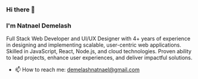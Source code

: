 ### Hi there 👋
### I'm Natnael Demelash
Full Stack Web Developer and UI/UX Designer with 4+ years of experience in designing and implementing scalable, user-centric web applications. Skilled in JavaScript, React, Node.js, and cloud technologies. Proven ability to lead projects, enhance user experiences, and deliver impactful solutions.
- 📫 How to reach me: demelashnatnael@gmail.com
<!--
**NatiDeme/NatiDeme** is a ✨ _special_ ✨ repository because its `README.md` (this file) appears on your GitHub profile.

Here are some ideas to get you started:

- 🔭 I’m currently working on ...
- 🌱 I’m currently learning ...
- 👯 I’m looking to collaborate on ...
- 🤔 I’m looking for help with ...
- 💬 Ask me about ...
- 📫 How to reach me: ...
- 😄 Pronouns: ...
- ⚡ Fun fact: ...
-->
